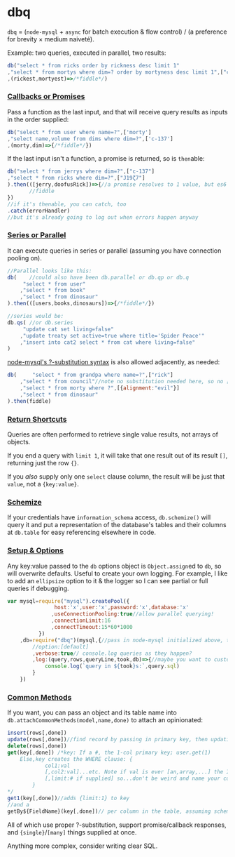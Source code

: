 # dbq

`dbq` = (`node-mysql` + `async` for batch execution & flow control) / (a preference for brevity &times; medium naiveté).

Example: two queries, executed in parallel, two results:
```javascript
db("select * from ricks order by rickness desc limit 1"
,"select * from mortys where dim=? order by mortyness desc limit 1",["c-137"]
,(rickest,mortyest)=>/*fiddle*/)
```

### [Callbacks or Promises](#callbacks-or-promises)

Pass a function as the last input, and that will receive query results as inputs in the order supplied:
```javascript
db("select * from user where name=?",['morty']
,"select name,volume from dims where dim=?",['c-137']
,(morty,dim)=>{/*fiddle*/})
```

If the last input isn't a function, a promise is returned, so is `then`able:
```javascript
db("select * from jerrys where dim=?",["c-137"]
,"select * from ricks where dim=?",["J19ζ7"]
).then(([jerry,doofusRick])=>{//a promise resolves to 1 value, but es6 destructuring can separate them
       //fiddle
})
//if it's thenable, you can catch, too
.catch(errorHandler)
//but it's already going to log out when errors happen anyway
```
### [Series or Parallel](#series-or-parallel)
It can execute queries in series or parallel (assuming you have connection pooling on).
```javascript
//Parallel looks like this:
db(    //could also have been db.parallel or db.qp or db.q
     "select * from user"
    ,"select * from book"
    ,"select * from dinosaur"
).then(([users,books,dinosaurs])=>{/*fiddle*/})

//series would be:
db.qs( //or db.series
     "update cat set living=false"
    ,"update treaty set active=true where title='Spider Peace'"
    ,"insert into cat2 select * from cat where living=false"
)
```
[node-mysql's ?-substitution syntax](https://github.com/felixge/node-mysql#escaping-query-values) is also allowed adjacently, as needed:
```javascript
db(     "select * from grandpa where name=?",["rick"]
    ,"select * from council"//note no substitution needed here, so no [] is supplied
    ,"select * from morty where ?",[{alignment:"evil"}]
    ,"select * from dinosaur"
).then(fiddle)
```

### [Return Shortcuts](#return-shortcuts)
Queries are often performed to retrieve single value results, not arrays of objects.

If you end a query with `limit 1`, it will take that one result out of its result `[]`, returning just the row `{}`.

If you _also_ supply only one `select` clause column, the result will be just that `value`, not a `{key:value}`.

### [Schemize](#schemize)
If your credentials have `information_schema` access, `db.schemize()` will query it and put a representation of the database's tables and their columns at `db.table` for easy referencing elsewhere in code.

### [Setup & Options](#setup-options)
Any key:value passed to the `db` options object is `Object.assign`ed to `db`, so will overwrite defaults. Useful to create your own logging.  For example, I like to add an `ellipsize` option to it & the logger so I can see partial or full queries if debugging.
```javascript
var mysql=require("mysql").createPool({
               host:'x',user:'x',password:'x',database:'x'
              ,useConnectionPooling:true//allow parallel querying!
              ,connectionLimit:16
              ,connectTimeout:15*60*1000
          })
    ,db=require("dbq")(mysql,{//pass in node-mysql initialized above, then an options {}
        //option:[default]
        ,verbose:true// console.log queries as they happen?
        ,log:(query,rows,queryLine,took,db)=>{//maybe you want to customize how queries are logged
            console.log(`query in ${took}s:`,query.sql)
        }
    })
```

### [Common Methods](#common-methods)
If you want, you can pass an object and its table name into ```db.attachCommonMethods(model,name,done)``` to attach an opinionated:
```javascript
insert(rows[,done])
update(rows[,done])//find record by passing in primary key, then updating all non-primary, defined columns
delete(rows[,done])
get(key[,done]) /*key: If a #, the 1-col primary key; user.get(1)
    Else,key creates the WHERE clause: {
            col1:val
            [,col2:val]...etc. Note if val is ever [an,array,...] the IN syntax will be used
            [,limit:# if supplied] so...don't be weird and name your column a MySQL keyword
        }
*/
get1(key[,done])//adds {limit:1} to key
//and a
getBy${FieldName}(key[,done])// per column in the table, assuming schemize() has run to know this.
```
All of which use proper ?-substitution, support promise/callback responses, and ```{single}```/```[many]``` things supplied at once.

Anything more complex, consider writing clear SQL.
